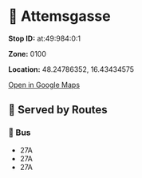 # 🚉 Attemsgasse


**Stop ID:** at:49:984:0:1

**Zone:** 0100

**Location:** 48.24786352, 16.43434575

[Open in Google Maps](https://www.google.com/maps?q=48.24786352,16.43434575)

## 🚆 Served by Routes

### 🚌 Bus
- 27A
- 27A
- 27A